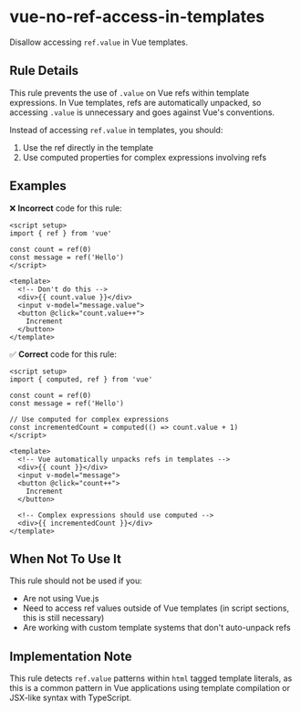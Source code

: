 # vue-no-ref-access-in-templates

Disallow accessing `ref.value` in Vue templates.

## Rule Details

This rule prevents the use of `.value` on Vue refs within template expressions. In Vue templates, refs are automatically unpacked, so accessing `.value` is unnecessary and goes against Vue's conventions.

Instead of accessing `ref.value` in templates, you should:
1. Use the ref directly in the template
2. Use computed properties for complex expressions involving refs

## Examples

❌ **Incorrect** code for this rule:

```vue
<script setup>
import { ref } from 'vue'

const count = ref(0)
const message = ref('Hello')
</script>

<template>
  <!-- Don't do this -->
  <div>{{ count.value }}</div>
  <input v-model="message.value">
  <button @click="count.value++">
    Increment
  </button>
</template>
```

✅ **Correct** code for this rule:

```vue
<script setup>
import { computed, ref } from 'vue'

const count = ref(0)
const message = ref('Hello')

// Use computed for complex expressions
const incrementedCount = computed(() => count.value + 1)
</script>

<template>
  <!-- Vue automatically unpacks refs in templates -->
  <div>{{ count }}</div>
  <input v-model="message">
  <button @click="count++">
    Increment
  </button>

  <!-- Complex expressions should use computed -->
  <div>{{ incrementedCount }}</div>
</template>
```

## When Not To Use It

This rule should not be used if you:
- Are not using Vue.js
- Need to access ref values outside of Vue templates (in script sections, this is still necessary)
- Are working with custom template systems that don't auto-unpack refs

## Implementation Note

This rule detects `ref.value` patterns within `html` tagged template literals, as this is a common pattern in Vue applications using template compilation or JSX-like syntax with TypeScript.
